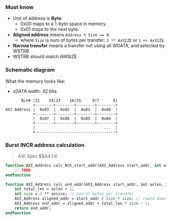 ### Must know

- Unit of address is **Byte**.
    - 0x00 maps to a 1-byte space in memory.
    - 0x01 maps to the next byte.
- **Aligned address** means `Address % Size == 0`.
    - where `Size` is num of bytes per transfer: `2 ** AxSIZE` or `1 << AxSIZE`.
- **Narrow transfer** means a transfer not using all WDATA, and selected by WSTRB.
- WSTRB should match AWSIZE.

### Schematic diagram

What the memory looks like:

- xDATA width: 32 bits

```
       Bit# |31    24|23    16|15     8|7      0|
            +--------+--------+--------+--------+
AXI Address |  0x03  |  0x02  |  0x01  |  0x00  |
            +--------+--------+--------+--------+
            |  0x07  |  0x06  |  0x05  |  0x04  |
            +--------+--------+--------+--------+
            |                              ...  |
            +-----------------------------------+
```

### Burst INCR address calculation

> AXI Spec $$A4.1.6

```systemverilog
function AXI_Address calc_Nth_start_addr(AXI_Address start_addr, int axlen, int axsize);
    // TODO
endfunction
```

```systemverilog
function AXI_Address calc_end_addr(AXI_Address start_addr, int axlen, int axsize);
    int total_len = axlen + 1;
    int size = 2 ** axsize; // num of bytes per transfer
    AXI_Address aligned_addr = start_addr / size * size; // round down to aligned address
    AXI_Address end_addr = aligned_addr + total_len * size - 1;
    return end_addr;
endfunction
```